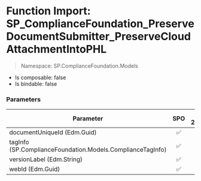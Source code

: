 # Function Import: SP_ComplianceFoundation_PreserveDocumentSubmitter_PreserveCloudAttachmentIntoPHL

> Namespace: SP.ComplianceFoundation.Models

- Is composable: false
- Is bindable: false

### Parameters

Parameter | SPO | SP 2019 | SP 2016 | SP 2013
----------|:---:|:-------:|:-------:|:-------:
documentUniqueId (Edm.Guid) | ✅ | ❌ | ❌ | ❌
tagInfo (SP.ComplianceFoundation.Models.ComplianceTagInfo) | ✅ | ❌ | ❌ | ❌
versionLabel (Edm.String) | ✅ | ❌ | ❌ | ❌
webId (Edm.Guid) | ✅ | ❌ | ❌ | ❌